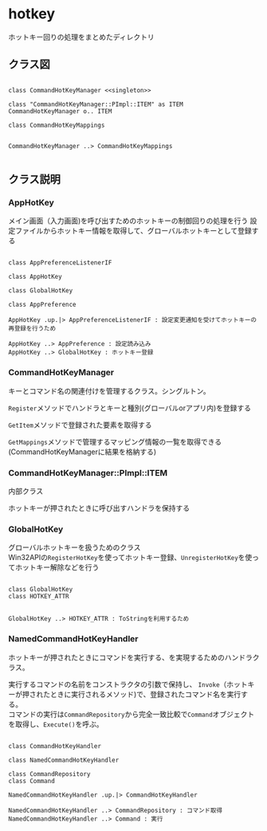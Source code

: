 # hotkey

ホットキー回りの処理をまとめたディレクトリ


## クラス図

```plantuml

class CommandHotKeyManager <<singleton>>

class "CommandHotKeyManager::PImpl::ITEM" as ITEM
CommandHotKeyManager o.. ITEM

class CommandHotKeyMappings


CommandHotKeyManager ..> CommandHotKeyMappings


```

## クラス説明

### AppHotKey

メイン画面（入力画面)を呼び出すためのホットキーの制御回りの処理を行う
設定ファイルからホットキー情報を取得して、グローバルホットキーとして登録する

```plantuml

class AppPreferenceListenerIF

class AppHotKey

class GlobalHotKey

class AppPreference

AppHotKey .up.|> AppPreferenceListenerIF : 設定変更通知を受けてホットキーの再登録を行うため

AppHotKey ..> AppPreference : 設定読み込み
AppHotKey ..> GlobalHotKey : ホットキー登録

```

### CommandHotKeyManager

キーとコマンド名の関連付けを管理するクラス。シングルトン。

`Register`メソッドでハンドラとキーと種別(グローバルorアプリ内)を登録する

`GetItem`メソッドで登録された要素を取得する

`GetMappings`メソッドで管理するマッピング情報の一覧を取得できる  
(CommandHotKeyManagerに結果を格納する)


### CommandHotKeyManager::PImpl::ITEM

内部クラス

ホットキーが押されたときに呼び出すハンドラを保持する


### GlobalHotKey

グローバルホットキーを扱うためのクラス  
Win32APIの`RegisterHotKey`を使ってホットキー登録、`UnregisterHotKey`を使ってホットキー解除などを行う

```plantuml

class GlobalHotKey
class HOTKEY_ATTR


GlobalHotKey ..> HOTKEY_ATTR : ToStringを利用するため

```

### NamedCommandHotKeyHandler


ホットキーが押されたときにコマンドを実行する、を実現するためのハンドラクラス。

実行するコマンドの名前をコンストラクタの引数で保持し、
`Invoke`（ホットキーが押されたときに実行されるメソッド)で、登録されたコマンド名を実行する。  
コマンドの実行は`CommandRepository`から完全一致比較で`Command`オブジェクトを取得し、`Execute()`を呼ぶ。


```plantuml

class CommandHotKeyHandler

class NamedCommandHotKeyHandler

class CommandRepository
class Command

NamedCommandHotKeyHandler .up.|> CommandHotKeyHandler

NamedCommandHotKeyHandler ..> CommandRepository : コマンド取得
NamedCommandHotKeyHandler ..> Command : 実行


```






